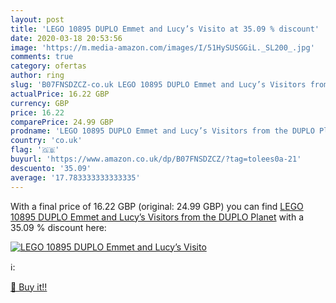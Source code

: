 ```yaml
---
layout: post
title: 'LEGO 10895 DUPLO Emmet and Lucy’s Visito at 35.09 % discount'
date: 2020-03-18 20:53:56
image: 'https://m.media-amazon.com/images/I/51HySUSGGiL._SL200_.jpg'
comments: true
category: ofertas
author: ring
slug: 'B07FNSDZCZ-co.uk LEGO 10895 DUPLO Emmet and Lucy’s Visitors from the DUPLO Planet'
actualPrice: 16.22 GBP
currency: GBP
price: 16.22
comparePrice: 24.99 GBP
prodname: 'LEGO 10895 DUPLO Emmet and Lucy’s Visitors from the DUPLO Planet'
country: 'co.uk'
flag: '🇬🇧'
buyurl: 'https://www.amazon.co.uk/dp/B07FNSDZCZ/?tag=tolees0a-21'
descuento: '35.09'
average: '17.783333333333335'
---
```


With a final price of 16.22 GBP (original: 24.99 GBP) you can find [LEGO 10895 DUPLO Emmet and Lucy’s Visitors from the DUPLO Planet](https://www.amazon.co.uk/dp/B07FNSDZCZ/?tag=tolees0a-21) with a  35.09 % discount here:

[![LEGO 10895 DUPLO Emmet and Lucy’s Visito](https://m.media-amazon.com/images/I/51HySUSGGiL._SL200_.jpg)](https://www.amazon.co.uk/dp/B07FNSDZCZ/?tag=tolees0a-21)

ℹ️:


[🛒 Buy it!!](https://www.amazon.co.uk/dp/B07FNSDZCZ/?tag=tolees0a-21)
